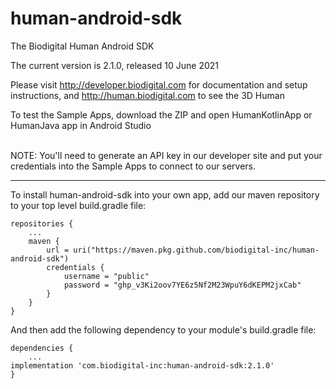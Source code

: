 # human-android-sdk
The Biodigital Human Android SDK

The current version is 2.1.0, released 10 June 2021

Please visit http://developer.biodigital.com for documentation and setup instructions, and http://human.biodigital.com to see the 3D Human

To test the Sample Apps, download the ZIP and open HumanKotlinApp or HumanJava app in Android Studio<br><br>

NOTE: You'll need to generate an API key in our developer site and put your credentials into the Sample Apps to connect to our servers.

<hr>

To install human-android-sdk into your own app, add our maven repository to your top level build.gradle file:

    repositories {
    	...
        maven {
            url = uri("https://maven.pkg.github.com/biodigital-inc/human-android-sdk")
            credentials {
                username = "public"
                password = "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"
            }
        }
    }

And then add the following dependency to your module's build.gradle file:

    dependencies {
		...
	implementation 'com.biodigital-inc:human-android-sdk:2.1.0'
    }



